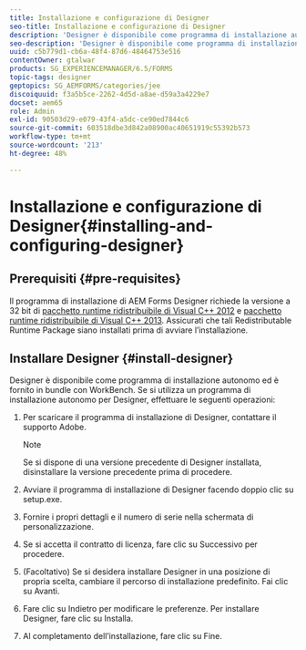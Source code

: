 ```yaml
---
title: Installazione e configurazione di Designer
seo-title: Installazione e configurazione di Designer
description: 'Designer è disponibile come programma di installazione autonomo e fornito in bundle con Workbench. Scopri come installare Designer autonomo.  '
seo-description: 'Designer è disponibile come programma di installazione autonomo e fornito in bundle con Workbench. Scopri come installare Designer autonomo.  '
uuid: c5b779d1-cb6a-48f4-87d6-48464753e516
contentOwner: gtalwar
products: SG_EXPERIENCEMANAGER/6.5/FORMS
topic-tags: designer
geptopics: SG_AEMFORMS/categories/jee
discoiquuid: f3a5b5ce-2262-4d5d-a8ae-d59a3a4229e7
docset: aem65
role: Admin
exl-id: 90503d29-e079-43f4-a5dc-ce90ed7844c6
source-git-commit: 603518dbe3d842a08900ac40651919c55392b573
workflow-type: tm+mt
source-wordcount: '213'
ht-degree: 48%

---
```


# Installazione e configurazione di Designer{#installing-and-configuring-designer}

## Prerequisiti {#pre-requisites}

Il programma di installazione di AEM Forms Designer richiede la versione a 32 bit di [pacchetto runtime ridistribuibile di Visual C++ 2012](https://support.microsoft.com/it-it/help/2977003/the-latest-supported-visual-c-downloads) e [pacchetto runtime ridistribuibile di Visual C++ 2013](https://support.microsoft.com/it-it/help/3179560/update-for-visual-c-2013-and-visual-c-redistributable-package). Assicurati che tali Redistributable Runtime Package siano installati prima di avviare l’installazione.

## Installare Designer {#install-designer}

Designer è disponibile come programma di installazione autonomo ed è fornito in bundle con WorkBench. Se si utilizza un programma di installazione autonomo per Designer, effettuare le seguenti operazioni:

1. Per scaricare il programma di installazione di Designer, contattare il supporto Adobe.

   >[!NOTE]
   >
   >Se si dispone di una versione precedente di Designer installata, disinstallare la versione precedente prima di procedere.

1. Avviare il programma di installazione di Designer facendo doppio clic su setup.exe.
1. Fornire i propri dettagli e il numero di serie nella schermata di personalizzazione.
1. Se si accetta il contratto di licenza, fare clic su Successivo per procedere.
1. (Facoltativo) Se si desidera installare Designer in una posizione di propria scelta, cambiare il percorso di installazione predefinito. Fai clic su Avanti.
1. Fare clic su Indietro per modificare le preferenze. Per installare Designer, fare clic su Installa.
1. Al completamento dell’installazione, fare clic su Fine.
